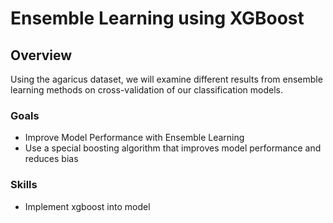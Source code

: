 # Ensemble Learning using XGBoost
## Overview  
Using the agaricus dataset, we will examine different results from ensemble learning methods on cross-validation of our classification models.
### Goals 
* Improve Model Performance with Ensemble Learning 
* Use a special boosting algorithm that improves model performance and reduces bias  
### Skills 
* Implement xgboost into model
